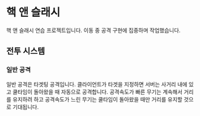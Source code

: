 # 핵 앤 슬래시

핵 앤 슬래시 연습 프로젝트입니다. 이동 중 공격 구현에 집중하며 작업했습니다.

## 전투 시스템

### 일반 공격

일반 공격은 타겟팅 공격입니다. 클라이언트가 타겟을 지정하면 서버는 사거리 내에 있고 쿨타임이 돌아왔을 때 자동으로 공격합니다. 공격속도가 빠른 무기는 계속해서 거리를 유지하려 하고 공격속도가 느린 무기는 쿨타임이 돌아왔을 때만 거리를 유지할 것으로 기대됩니다.
